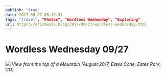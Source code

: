 ```yaml
---
publish: "true"
date: 2017-09-27 06:15:31
tags: "Travel", "Photos", "Wordless Wednesday", "Exploring"
url: https://ericmwalk.blog/2017/09/27/wordless-wednesday.html
---
```


# Wordless Wednesday 09/27

![](https://ericmwalk.blog/uploads/2022/1b17a14f48.jpg)
*View from the top of a Mountain (August 2017, Estes Cone, Estes Park, CO)*
